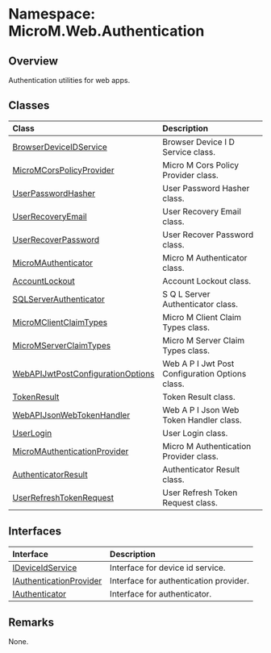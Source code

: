 # Namespace: MicroM.Web.Authentication
## Overview
Authentication utilities for web apps.

## Classes
| Class | Description |
|:------------|:-------------|
| [BrowserDeviceIDService](BrowserDeviceIDService/index.md) | Browser Device I D Service class. |
| [MicroMCorsPolicyProvider](MicroMCorsPolicyProvider/index.md) | Micro M Cors Policy Provider class. |
| [UserPasswordHasher](UserPasswordHasher/index.md) | User Password Hasher class. |
| [UserRecoveryEmail](UserRecoveryEmail/index.md) | User Recovery Email class. |
| [UserRecoverPassword](UserRecoverPassword/index.md) | User Recover Password class. |
| [MicroMAuthenticator](MicroMAuthenticator/index.md) | Micro M Authenticator class. |
| [AccountLockout](AccountLockout/index.md) | Account Lockout class. |
| [SQLServerAuthenticator](SQLServerAuthenticator/index.md) | S Q L Server Authenticator class. |
| [MicroMClientClaimTypes](MicroMClientClaimTypes/index.md) | Micro M Client Claim Types class. |
| [MicroMServerClaimTypes](MicroMServerClaimTypes/index.md) | Micro M Server Claim Types class. |
| [WebAPIJwtPostConfigurationOptions](WebAPIJwtPostConfigurationOptions/index.md) | Web A P I Jwt Post Configuration Options class. |
| [TokenResult](TokenResult/index.md) | Token Result class. |
| [WebAPIJsonWebTokenHandler](WebAPIJsonWebTokenHandler/index.md) | Web A P I Json Web Token Handler class. |
| [UserLogin](UserLogin/index.md) | User Login class. |
| [MicroMAuthenticationProvider](MicroMAuthenticationProvider/index.md) | Micro M Authentication Provider class. |
| [AuthenticatorResult](AuthenticatorResult/index.md) | Authenticator Result class. |
| [UserRefreshTokenRequest](UserRefreshTokenRequest/index.md) | User Refresh Token Request class. |

## Interfaces
| Interface | Description |
|:------------|:-------------|
| [IDeviceIdService](IDeviceIdService/index.md) | Interface for device id service. |
| [IAuthenticationProvider](IAuthenticationProvider/index.md) | Interface for authentication provider. |
| [IAuthenticator](IAuthenticator/index.md) | Interface for authenticator. |

## Remarks
None.

